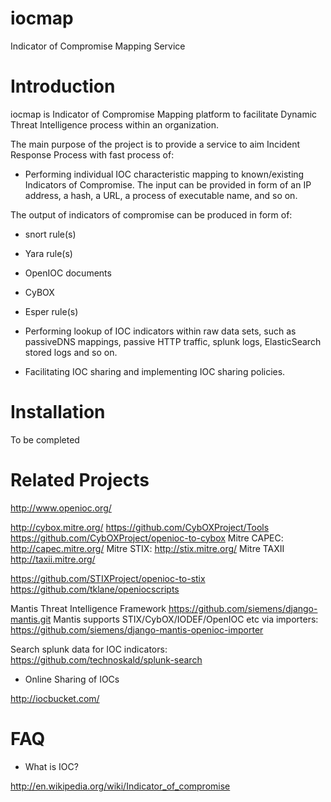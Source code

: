 iocmap
======
Indicator of Compromise Mapping Service

Introduction
============

iocmap is Indicator of Compromise Mapping platform to facilitate
Dynamic Threat Intelligence process within an organization.

The main purpose of the project is to provide a service to aim Incident Response
Process with fast process of:

- Performing individual IOC characteristic mapping to known/existing Indicators of
Compromise.
The input can be provided in form of an IP address, a hash, a URL, a
process of executable name, and so on.

The output of indicators of compromise can be produced in
form of:
 - snort rule(s)
 - Yara rule(s)
 - OpenIOC documents
 - CyBOX
 - Esper rule(s)



- Performing lookup of IOC indicators within raw data sets, such as
passiveDNS mappings, passive HTTP traffic, splunk logs, ElasticSearch
stored logs and so on.


- Facilitating IOC sharing and implementing IOC sharing policies.

Installation
============
 To be completed


Related Projects
================
http://www.openioc.org/


http://cybox.mitre.org/
https://github.com/CybOXProject/Tools
https://github.com/CybOXProject/openioc-to-cybox
Mitre CAPEC:
http://capec.mitre.org/
Mitre STIX:
http://stix.mitre.org/
Mitre TAXII
http://taxii.mitre.org/


https://github.com/STIXProject/openioc-to-stix
https://github.com/tklane/openiocscripts

Mantis Threat Intelligence Framework
https://github.com/siemens/django-mantis.git
Mantis supports STIX/CybOX/IODEF/OpenIOC etc via
importers: https://github.com/siemens/django-mantis-openioc-importer


Search splunk data for IOC indicators:
https://github.com/technoskald/splunk-search

* Online Sharing of IOCs

http://iocbucket.com/


FAQ
===

- What is IOC?

http://en.wikipedia.org/wiki/Indicator_of_compromise
       







